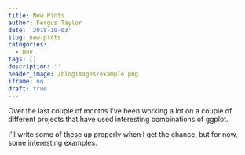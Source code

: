 ```yaml
---
title: New Plots
author: Fergus Taylor
date: '2018-10-03'
slug: new-plots
categories:
  - Dev
tags: []
description: ''
header_image: /blogimages/example.png
iframe: no
draft: true
---
```


Over the last couple of months I've been working a lot on a couple of different projects that have used interesting combinations of ggplot.

I'll write some of these up properly when I get the chance, but for now, some interesting examples.


